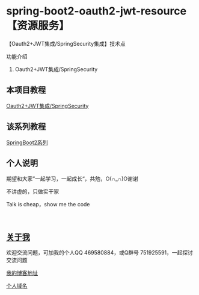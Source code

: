 # spring-boot2-oauth2-jwt-resource【资源服务】

【Oauth2+JWT集成/SpringSecurity集成】技术点

功能介绍

1. Oauth2+JWT集成/SpringSecurity

## 本项目教程

[Oauth2+JWT集成/SpringSecurity](https://hemin.blog.csdn.net/article/details/96483461)

## 该系列教程

[SpringBoot2系列](https://blog.csdn.net/hemin1003/column/info/40170)

## 个人说明

期望和大家”一起学习，一起成长“，共勉，O(∩_∩)O谢谢

不讲虚的，只做实干家

Talk is cheap，show me the code

<br/>


## [关于我](http://heminit.com/about/)

欢迎交流问题，可加我的个人QQ 469580884，或Q群号 751925591，一起探讨交流问题

[我的博客地址](http://blog.csdn.net/hemin1003)

[个人域名](http://heminit.com)